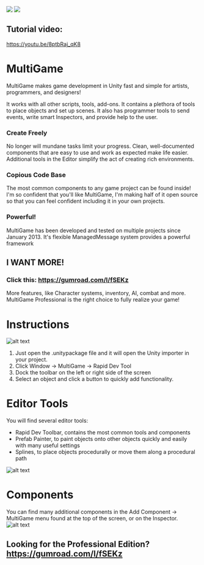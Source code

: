 
![](https://media.giphy.com/media/xULW8mTP6BxQRwiVUY/giphy.gif)
![](https://media.giphy.com/media/3ohs7HWsLHsjhrPwAg/giphy.gif)


## Tutorial video:
https://youtu.be/8ptbRaj_qK8

# MultiGame
MultiGame makes game development in Unity fast and simple for artists, programmers, and designers!

It works with all other scripts, tools, add-ons. It contains a plethora of tools to place objects and set up scenes. It also has programmer tools to send events, write smart Inspectors, and provide help to the user.

### Create Freely
No longer will mundane tasks limit your progress. Clean, well-documented components that are easy to use and work as expected make life easier. Additional tools in the Editor simplify the act of creating rich environments.

### Copious Code Base
The most common components to any game project can be found inside! I'm so confident that you'll like MultiGame, I'm making half of it open source so that you can feel confident including it in your own projects.

### Powerful!
MultiGame has been developed and tested on multiple projects since January 2013. It's flexible ManagedMessage system provides a powerful framework

## I WANT MORE!
### Click this: https://gumroad.com/l/fSEKz
More features, like Character systems, inventory, AI, combat and more. MultiGame Professional is the right choice to fully realize your game!

# Instructions
![alt text](https://preview.ibb.co/dxHNZb/Open_Multi_Game_Toolbar.png "Click Window MultiGame Rapid Dev Tool")
1. Just open the .unitypackage file and it will open the Unity importer in your project.
2. Click Window -> MultiGame -> Rapid Dev Tool
3. Dock the toolbar on the left or right side of the screen
4. Select an object and click a button to quickly add functionality.

# Editor Tools
You will find several editor tools:
- Rapid Dev Toolbar, contains the most common tools and components
- Prefab Painter, to paint objects onto other objects quickly and easily with many useful settings
- Splines, to place objects procedurally or move them along a procedural path

![alt text](https://image.ibb.co/k2VHZb/Multi_Game_Toolbar.png "MultiGame Toolbar adds functionality fast and lets you focus on features!")

# Components
You can find many additional components in the Add Component -> MultiGame menu found at the top of the screen, or on the Inspector.
![alt text](https://preview.ibb.co/egTUVG/Multi_Game_Add_Component.png "Add Component MultiGame")

## Looking for the Professional Edition? https://gumroad.com/l/fSEKz

